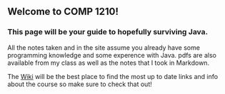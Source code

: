 ## Welcome to COMP 1210!

### This page will be your guide to hopefully surviving Java.

All the notes taken and in the site assume you already have some programming knowledge and some experence with Java.
pdfs are also available from my class as well as the notes that I took in Markdown.

The [Wiki](https://github.com/perryBunn/COMP1210//wiki) will be the best place to find the most up to date links and info about the course so make sure to check that out!
